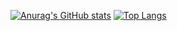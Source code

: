 [![Anurag's GitHub stats](https://github-readme-stats-git-masterrstaa-rickstaa.vercel.app/api?username=nteinert2005&theme=ayu-mirage)](https://github.com/anuraghazra/github-readme-stats)
[![Top Langs](https://github-readme-stats-git-masterrstaa-rickstaa.vercel.app/api/top-langs/?username=nteinert2005&layout=compact&theme=ayu-mirage)](https://github.com/anuraghazra/github-readme-stats)
